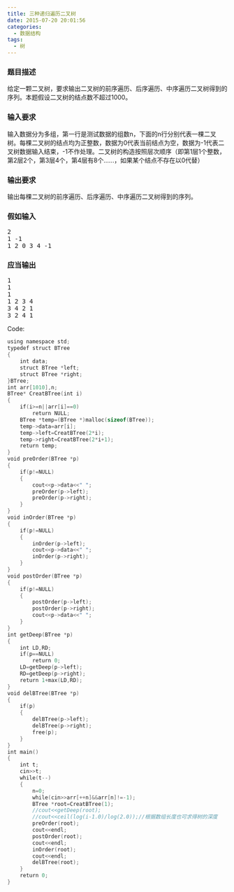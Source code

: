 ```yaml
---
title: 三种递归遍历二叉树
date: 2015-07-20 20:01:56
categories:
  - 数据结构
tags:
  - 树
---
```


### 题目描述

给定一颗二叉树，要求输出二叉树的前序遍历、后序遍历、中序遍历二叉树得到的序列。本题假设二叉树的结点数不超过1000。
<!-- more -->
### 输入要求

输入数据分为多组，第一行是测试数据的组数n，下面的n行分别代表一棵二叉树。每棵二叉树的结点均为正整数，数据为0代表当前结点为空，数据为-1代表二叉树数据输入结束，-1不作处理。二叉树的构造按照层次顺序（即第1层1个整数，第2层2个，第3层4个，第4层有8个......，如果某个结点不存在以0代替）

### 输出要求

输出每棵二叉树的前序遍历、后序遍历、中序遍历二叉树得到的序列。

### 假如输入

<pre>2
1 -1
1 2 0 3 4 -1</pre>

### 应当输出

<pre>1
1
1
1 2 3 4
3 4 2 1
3 2 4 1</pre>


Code:
``` c
using namespace std;
typedef struct BTree
{
    int data;
    struct BTree *left;
    struct BTree *right;
}BTree;
int arr[1010],n;
BTree* CreatBTree(int i)
{
    if(i>=n||arr[i]==0)
        return NULL;
    BTree *temp=(BTree *)malloc(sizeof(BTree));
    temp->data=arr[i];
    temp->left=CreatBTree(2*i);
    temp->right=CreatBTree(2*i+1);
    return temp;
}
void preOrder(BTree *p)
{
    if(p!=NULL)
    {
        cout<<p->data<<" ";
        preOrder(p->left);        
        preOrder(p->right);
    }
}
void inOrder(BTree *p)
{
    if(p!=NULL)
    {
        inOrder(p->left);
        cout<<p->data<<" ";
        inOrder(p->right);
    }
}
void postOrder(BTree *p)
{
    if(p!=NULL)
    {
        postOrder(p->left);        
        postOrder(p->right);
        cout<<p->data<<" ";
    }
}
int getDeep(BTree *p)
{
    int LD,RD;
    if(p==NULL)
        return 0;
    LD=getDeep(p->left);
    RD=getDeep(p->right);
    return 1+max(LD,RD);
}
void delBTree(BTree *p)
{
    if(p)
    {
        delBTree(p->left);
        delBTree(p->right);
        free(p);
    }
}
int main()
{    
    int t;
    cin>>t;
    while(t--)
    {
        n=0;
        while(cin>>arr[++n]&&arr[n]!=-1);
        BTree *root=CreatBTree(1);
        //cout<<getDeep(root);
        //cout<<ceil(log(i-1.0)/log(2.0));//根据数组长度也可求得树的深度
        preOrder(root);
        cout<<endl;
        postOrder(root);
        cout<<endl;
        inOrder(root);
        cout<<endl;
        delBTree(root);
    }
    return 0;
}
```